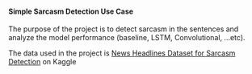#### Simple Sarcasm Detection Use Case 
The purpose of the project is to detect sarcasm in the sentences and analyze the model performance (baseline, LSTM, Convolutional, ...etc).

The data used in the project is [News Headlines Dataset for Sarcasm Detection](https://www.kaggle.com/rmisra/news-headlines-dataset-for-sarcasm-detection) on Kaggle



